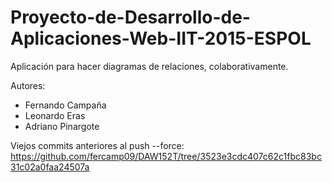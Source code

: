 # Proyecto-de-Desarrollo-de-Aplicaciones-Web-IIT-2015-ESPOL
Aplicación para hacer diagramas de relaciones, colaborativamente.

Autores:
- Fernando Campaña
- Leonardo Eras
- Adriano Pinargote


Viejos commits anteriores al push --force:
https://github.com/fercamp09/DAW152T/tree/3523e3cdc407c62c1fbc83bc31c02a0faa24507a
